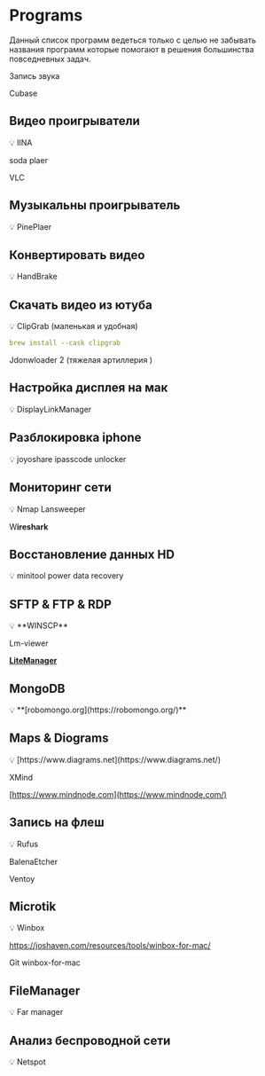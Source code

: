 # Programs

Данный список программ ведеться только с целью не забывать названия программ которые помогают в решения большинства повседневных задач.

Запись звука

Cubase


## Видео проигрыватели

<aside>
💡 IINA

soda plaer

VLC

</aside>

## Музыкальны проигрыватель

<aside>
💡 PinePlaer

</aside>

## Конвертировать видео

<aside>
💡 HandBrake

</aside>

## Скачать видео из ютуба

<aside>
💡 ClipGrab (маленькая и удобная)

```yaml
brew install --cask clipgrab
```

Jdonwloader 2  (тяжелая артиллерия ) 

</aside>

## Настройка дисплея на мак

<aside>
💡 DisplayLinkManager

</aside>

## Разблокировка iphone

<aside>
💡 joyoshare
ipasscode 
unlocker

</aside>

## Мониторинг сети

<aside>
💡 Nmap
Lansweeper

W**ireshark**

</aside>

## В**осстановление данных HD**

<aside>
💡 minitool power data recovery

</aside>

## SFTP & FTP & RDP

<aside>
💡 **WINSCP**

Lm-viewer

**[LiteManager](http://litemanager.ru/)**

</aside>

## MongoDB

<aside>
💡 **[robomongo.org](https://robomongo.org/)**

</aside>

## Maps & Diograms

<aside>
💡 [https://www.diagrams.net](https://www.diagrams.net/)

XMind

[https://www.mindnode.com](https://www.mindnode.com/)

</aside>

## Запись на флеш

<aside>
💡 Rufus

BalenaEtcher

Ventoy

</aside>

## Microtik

<aside>
💡 Winbox

https://joshaven.com/resources/tools/winbox-for-mac/

Git winbox-for-mac

</aside>

## FileManager

<aside>
💡 Far manager

</aside>

## Анализ беспроводной сети

<aside>
💡 Netspot

</aside>